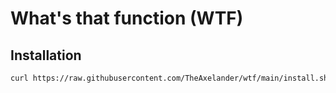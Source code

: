 # What's that function (WTF)

## Installation

```bash
curl https://raw.githubusercontent.com/TheAxelander/wtf/main/install.sh | bash
```